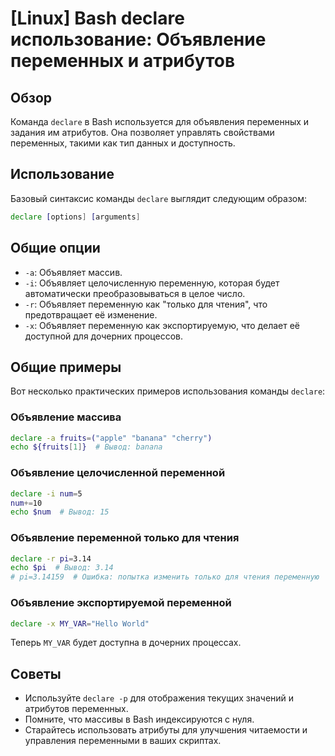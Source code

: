 # [Linux] Bash declare использование: Объявление переменных и атрибутов

## Обзор
Команда `declare` в Bash используется для объявления переменных и задания им атрибутов. Она позволяет управлять свойствами переменных, такими как тип данных и доступность.

## Использование
Базовый синтаксис команды `declare` выглядит следующим образом:

```bash
declare [options] [arguments]
```

## Общие опции
- `-a`: Объявляет массив.
- `-i`: Объявляет целочисленную переменную, которая будет автоматически преобразовываться в целое число.
- `-r`: Объявляет переменную как "только для чтения", что предотвращает её изменение.
- `-x`: Объявляет переменную как экспортируемую, что делает её доступной для дочерних процессов.

## Общие примеры
Вот несколько практических примеров использования команды `declare`:

### Объявление массива
```bash
declare -a fruits=("apple" "banana" "cherry")
echo ${fruits[1]}  # Вывод: banana
```

### Объявление целочисленной переменной
```bash
declare -i num=5
num+=10
echo $num  # Вывод: 15
```

### Объявление переменной только для чтения
```bash
declare -r pi=3.14
echo $pi  # Вывод: 3.14
# pi=3.14159  # Ошибка: попытка изменить только для чтения переменную
```

### Объявление экспортируемой переменной
```bash
declare -x MY_VAR="Hello World"
```
Теперь `MY_VAR` будет доступна в дочерних процессах.

## Советы
- Используйте `declare -p` для отображения текущих значений и атрибутов переменных.
- Помните, что массивы в Bash индексируются с нуля.
- Старайтесь использовать атрибуты для улучшения читаемости и управления переменными в ваших скриптах.